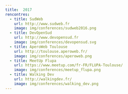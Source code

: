 ```yaml
---
title:  2017
rencontres:
  - title: SudWeb
    url: http://www.sudweb.fr
    image: img/conferences/sudweb2016.png
  - title: DevOpenSud
    url: http://www.devopensud.fr
    image: img/conferences/devopensud.svg
  - title: AperoWeb Toulouse
    url: http://toulouse.aperoweb.fr/
    image: img/conferences/aperoweb.png
  - title: MeetUp Flupa
    url: https://www.meetup.com/fr-FR/FLUPA-Toulouse/
    image: img/conferences/meetup_flupa.png
  - title: Walking Dev
    url: http://walkingdev.fr/
    image: img/conferences/walking_dev.png
---
```

